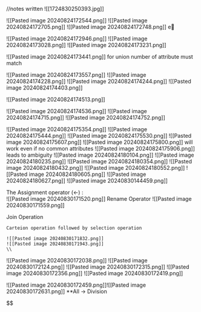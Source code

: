 
//notes written 
![[1724830250393.jpg]]


![[Pasted image 20240824172544.png]]
![[Pasted image 20240824172705.png]]
![[Pasted image 20240824172748.png]]
e🎃

![[Pasted image 20240824172946.png]]
![[Pasted image 20240824173028.png]]
![[Pasted image 20240824173231.png]]

![[Pasted image 20240824173441.png]]
for union number of attribute must match 

![[Pasted image 20240824173557.png]]
 ![[Pasted image 20240824174228.png]]
 ![[Pasted image 20240824174244.png]]
 ![[Pasted image 20240824174403.png]]
 
![[Pasted image 20240824174513.png]]

![[Pasted image 20240824174536.png]]
![[Pasted image 20240824174715.png]]
![[Pasted image 20240824174752.png]]

![[Pasted image 20240824175354.png]]
![[Pasted image 20240824175444.png]]
![[Pasted image 20240824175530.png]]
![[Pasted image 20240824175607.png]]
![[Pasted image 20240824175800.png]]
will work even if no common attributes 
![[Pasted image 20240824175906.png]]
leads to ambiguity 
 ![[Pasted image 20240824180104.png]]
 ![[Pasted image 20240824180235.png]]
 ![[Pasted image 20240824180354.png]]
 ![[Pasted image 20240824180432.png]]
  ![[Pasted image 20240824180552.png]]
  ![[Pasted image 20240824180605.png]]
  ![[Pasted image 20240824180627.png]]
  ![[Pasted image 20240830144459.png]]
  
  The  Assignment operator 
	  (<-) :   
	  ![[Pasted image 20240830171520.png]]
Rename Operator 
		![[Pasted image 20240830171559.png]]

Join Operation 
	
	Carteion operation followed by selection operation 
	
	![[Pasted image 20240830171832.png]]
	![[Pasted image 20240830171943.png]]
	\\
![[Pasted image 20240830172038.png]]
![[Pasted image 20240830172124.png]]
![[Pasted image 20240830172315.png]]
![[Pasted image 20240830172356.png]]
![[Pasted image 20240830172419.png]]

![[Pasted image 20240830172459.png]]![[Pasted image 20240830172631.png]]
**All -> Division 

$$
